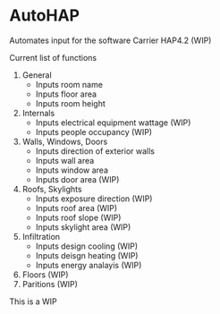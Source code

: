 # AutoHAP
Automates input for the software Carrier HAP4.2 (WIP)

Current list of functions

1. General
    - Inputs room name
    - Inputs floor area
    - Inputs room height
2. Internals
    - Inputs electrical equipment wattage (WIP)
    - Inputs people occupancy (WIP)
3. Walls, Windows, Doors
    - Inputs direction of exterior walls
    - Inputs wall area
    - Inputs window area
    - Inputs door area (WIP)
4. Roofs, Skylights
    - Inputs exposure direction (WIP)
    - Inputs roof area (WIP)
    - Inputs roof slope (WIP)
    - Inputs skylight area (WIP)
5. Infiltration
    - Inputs design cooling (WIP)
    - Inputs deisgn heating (WIP)
    - Inputs energy analayis (WIP)
6. Floors (WIP)
7. Paritions (WIP)

This is a WIP